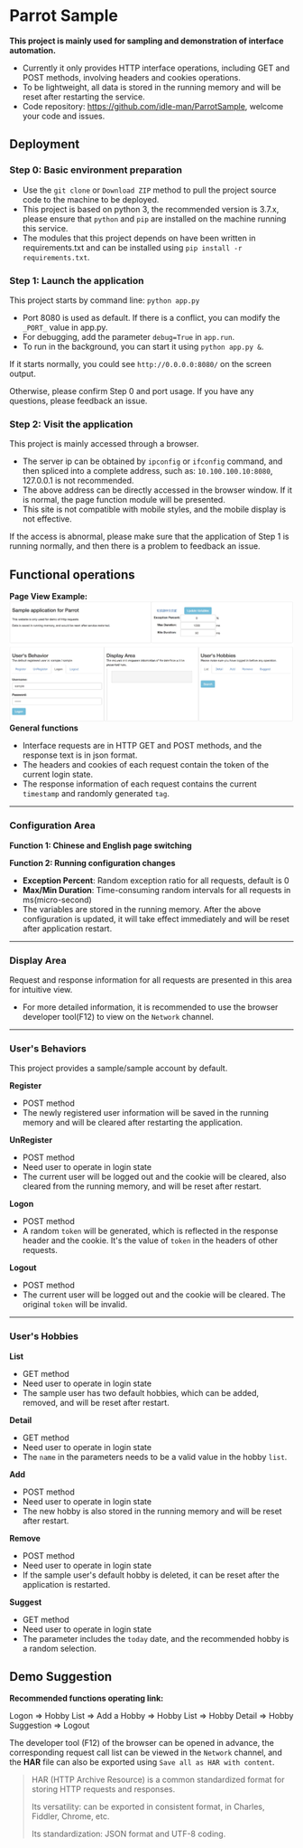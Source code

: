 # Parrot Sample
**This project is mainly used for sampling and demonstration of interface automation.**

* Currently it only provides HTTP interface operations, including GET and POST methods, involving headers and cookies operations.
* To be lightweight, all data is stored in the running memory and will be reset after restarting the service.
* Code repository: <https://github.com/idle-man/ParrotSample>, welcome your code and issues.

## Deployment
### Step 0: Basic environment preparation
* Use the `git clone` or `Download ZIP` method to pull the project source code to the machine to be deployed.
* This project is based on python 3, the recommended version is  3.7.x, please ensure that `python` and `pip` are installed on the machine running this service.
* The modules that this project depends on have been written in requirements.txt and can be installed using `pip install -r requirements.txt`.

### Step 1: Launch the application
This project starts by command line: `python app.py`

* Port 8080 is used as default. If there is a conflict, you can modify the `_PORT_` value in app.py.
* For debugging, add the parameter `debug=True` in `app.run`.
* To run in the background, you can start it using `python app.py &`.

If it starts normally, you could see `http://0.0.0.0:8080/` on the screen output.

Otherwise, please confirm Step 0 and port usage. If you have any questions, please feedback an issue.

### Step 2: Visit the application
This project is mainly accessed through a browser.

* The server ip can be obtained by `ipconfig` or `ifconfig` command, and then spliced ​​into a complete address, such as: `10.100.100.10:8080`, 127.0.0.1 is not recommended.
* The above address can be directly accessed in the browser window. If it is normal, the page function module will be presented.
* This site is not compatible with mobile styles, and the mobile display is not effective.

If the access is abnormal, please make sure that the application of Step 1 is running normally, and then there is a problem to feedback an issue.

## Functional operations
**Page View Example:**
![](static/sample.jpg)
**General functions**

* Interface requests are in HTTP GET and POST methods, and the response text is in json format.
* The headers and cookies of each request contain the token of the current login state.
* The response information of each request contains the current `timestamp` and randomly generated `tag`.

***
### Configuration Area
**Function 1: Chinese and English page switching**

**Function 2: Running configuration changes**

* **Exception Percent**: Random exception ratio for all requests, default is 0
* **Max/Min Duration**: Time-consuming random intervals for all requests in ms(micro-second)
* The variables are stored in the running memory. After the above configuration is updated, it will take effect immediately and will be reset after application restart.

***
### Display Area
Request and response information for all requests are presented in this area for intuitive view.

* For more detailed information, it is recommended to use the browser developer tool(F12) to view on the `Network` channel.

***
### User's Behaviors
This project provides a sample/sample account by default.

**Register**

* POST method
* The newly registered user information will be saved in the running memory and will be cleared after restarting the application.

**UnRegister**

* POST method
* Need user to operate in login state
* The current user will be logged out and the cookie will be cleared, also cleared from the running memory, and will be reset after restart.

**Logon**

* POST method
* A random `token` will be generated, which is reflected in the response header and the cookie. It's the value of `token` in the headers of other requests.

**Logout**

* POST method
* The current user will be logged out and the cookie will be cleared. The original `token` will be invalid.

***
### User's Hobbies
**List**

* GET method
* Need user to operate in login state
* The sample user has two default hobbies, which can be added, removed, and will be reset after restart.

**Detail**

* GET method
* Need user to operate in login state
* The `name` in the parameters needs to be a valid value in the hobby `list`.

**Add**

* POST method
* Need user to operate in login state
* The new hobby is also stored in the running memory and will be reset after restart.

**Remove**

* POST method
* Need user to operate in login state
* If the sample user's default hobby is deleted, it can be reset after the application is restarted.

**Suggest**

* GET method
* Need user to operate in login state
* The parameter includes the `today` date, and the recommended hobby is a random selection.

## Demo Suggestion
**Recommended functions operating link:**

Logon => Hobby List => Add a Hobby => Hobby List => Hobby Detail => Hobby Suggestion => Logout

The developer tool (F12) of the browser can be opened in advance, the corresponding request call list can be viewed in the `Network` channel, and the **HAR** file can also be exported using `Save all as HAR with content`.

> HAR (HTTP Archive Resource) is a common standardized format for storing HTTP requests and responses.
> 
> Its versatility: can be exported in consistent format, in Charles, Fiddler, Chrome, etc.
> 
> Its standardization: JSON format and UTF-8 coding.



